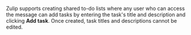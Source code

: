 Zulip supports creating shared to-do lists where any user who can access the
message can add tasks by entering the task's title and description and clicking
**Add task**. Once created, task titles and descriptions cannot be edited.
